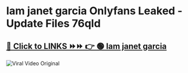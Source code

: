 
 # Iam janet garcia Onlyfans Leaked - Update Files 76qld

## <h2><a href="https://clipsfans.com/Iam_janet_garcia&ref=git">🔗 Click to LINKS ⏩⏩ 👉 🟢 Iam janet garcia </a></h2>

<a href="https://clipsfans.com/Iam_janet_garcia&ref=git" rel="nofollow" data-target="animated-image.originalLink"><img src="https://i.ibb.co.com/xMMVF88/686577567.gif" alt="Viral Video Original" style="max-width: 100%; display: inline-block;" data-target="animated-image.originalImage"></a>

